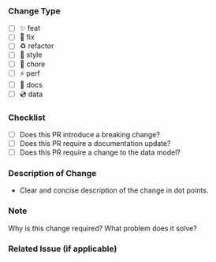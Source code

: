 ### Change Type
- [ ] :sparkles: feat
- [ ] :bug: fix
- [ ] :recycle: refactor
- [ ] :lipstick: style
- [ ] :hammer: chore
- [ ] :zap: perf
- [ ] :memo: docs
- [ ] :cd: data

### Checklist
- [ ] Does this PR introduce a breaking change?
- [ ] Does this PR require a documentation update?
- [ ] Does this PR require a change to the data model?

### Description of Change
- Clear and concise description of the change in dot points.

### Note
Why is this change required? What problem does it solve?

### Related Issue (if applicable)